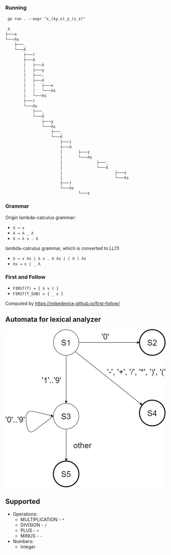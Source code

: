 ### Running
```
 go run . --expr "x_(λy.x)_y_(z_z)"
 
 Λ
├───x
└───Λs
    ├───_
    └───Λ
        ├───(
        ├───Λ
        │   ├───λ
        │   ├───y
        │   ├───.
        │   ├───Λ
        │   │   ├───x    
        │   │   └───Λs   
        │   └───Λs
        ├───)
        └───Λs
            ├───_
            └───Λ
                ├───y
                └───Λs
                    ├───_
                    └───Λ
                        ├───(
                        ├───Λ
                        │       ├───z
                        │       └───Λs
                        │               ├───_
                        │               └───Λ
                        │                       ├───z
                        │                       └───Λs
                        ├───)
                        └───Λs
                                └───ε

```


### Grammar

Origin lambda-calculus grammar:

* `Λ ⟶ v`
* `Λ ⟶ Λ _ Λ`
* `Λ ⟶ λ v . Λ`

lambda-calculus grammar, which is converted to LL(1) 
* `Λ ⟶ v Λs | λ v . Λ Λs | ( Λ ) Λs`
* `Λs ⟶ ε | _ Λ`


###  First and Follow
* `FIRST(T) = { λ v ( }`
* `FIRST(T_SUB) = { _ ε }`

Computed by https://mikedevice.github.io/first-follow/

## Automata for lexical analyzer

![Lexical Analyzer Automata](https://github.com/DamirJann/math-parser/blob/master/img/automata_for_lexical_analyzer.drawio.png)

## Supported 
* Operations:
  * MULTIPLICATION - `*`
  * DIVISION - `/`
  * PLUS - `+`
  * MINUS - `-`
* Numbers:
  * Integer

